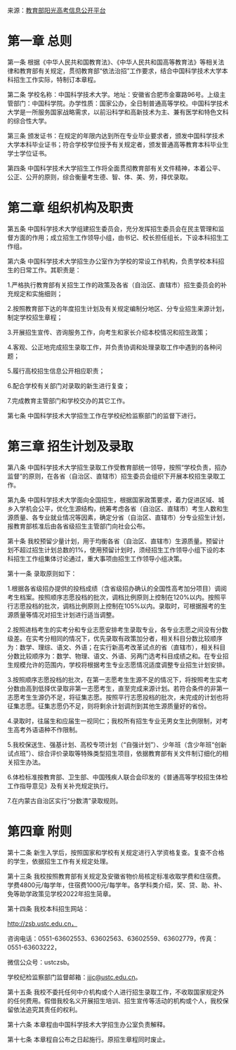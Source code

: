 来源：[教育部阳光高考信息公开平台](https://gaokao.chsi.com.cn/zsgs/zhangcheng/listVerifedZszc--infoId-3741349187,method-view,schId-276.dhtml)

# 第一章 总则

第一条 根据《中华人民共和国教育法》、《中华人民共和国高等教育法》等相关法律和教育部有关规定，贯彻教育部“依法治招”工作要求，结合中国科学技术大学本科招生工作实际，特制订本章程。

第二条 学校名称：中国科学技术大学。地址：安徽省合肥市金寨路96号。上级主管部门：中国科学院。办学性质：国家公办，全日制普通高等学校。中国科学技术大学是一所服务国家战略需求，以前沿科学和高新技术为主、兼有医学和特色文科的综合性大学。

第三条 颁发证书：在规定的年限内达到所在专业毕业要求者，颁发中国科学技术大学本科毕业证书；符合学校学位授予有关规定者，颁发普通高等教育本科毕业生学士学位证书。

第四条 中国科学技术大学招生工作将全面贯彻教育部有关文件精神，本着公平、公正、公开的原则，综合衡量考生德、智、体、美、劳，择优录取。

# 第二章 组织机构及职责

第五条 中国科学技术大学组建招生委员会，充分发挥招生委员会在民主管理和监督方面的作用；成立招生工作领导小组，由书记、校长担任组长，下设本科招生工作组。

第六条 中国科学技术大学招生办公室作为学校的常设工作机构，负责学校本科招生的日常工作。其职责是：

1.严格执行教育部有关招生工作的政策及各省（自治区、直辖市）招生委员会的补充规定和实施细则；

2.按照教育部下达的年度招生计划及有关规定编制分地区、分专业招生来源计划，制定学校招生章程；

3.开展招生宣传、咨询服务工作，向考生和家长介绍本校情况和招生政策；

4.客观、公正地完成招生录取工作，并负责协调和处理录取工作中遇到的各种问题；

5.履行高校招生信息公开相应职责；

6.配合学校有关部门对录取的新生进行复查；

7.完成教育主管部门和学校交办的其它工作。

第七条 中国科学技术大学招生工作在学校纪检监察部门的监督下进行。

# 第三章 招生计划及录取

第八条 中国科学技术大学招生录取工作受教育部统一领导，按照“学校负责，招办监督”的原则，在各省（自治区、直辖市）招生委员会组织下开展本校招生录取工作。

第九条 中国科学技术大学面向全国招生，根据国家政策要求，着力促进区域、城乡入学机会公平，优化生源结构，统筹考虑各省（自治区、直辖市）考生人数和生源质量、各专业就业情况等因素，确定分省（自治区、直辖市）分专业招生计划，报教育部核准后由各省级招生主管部门向社会公布。

第十条 我校预留少量计划，用于均衡各省（自治区、直辖市）生源质量。预留计划不超过招生计划总数的1%，使用预留计划时，须经招生工作领导小组下设的本科招生工作组集体讨论通过，重大事项由招生工作领导小组决策。

第十一条 录取原则如下：

1.根据各省级招办提供的投档成绩（含省级招办确认的全国性高考加分项目）调阅考生档案。按照顺序志愿投档的批次，调档比例原则上控制在120%以内。按照平行志愿投档的批次，调档比例原则上控制在105%以内。录取时，可根据报考的生源质量等情况对招生计划进行适当调整。

2.按照进档考生的实考分和专业志愿安排考生录取专业，各专业志愿之间没有分数级差。在实考分相同的情况下，优先录取有政策加分者，相关科目分数比较顺序为：数学、理综、语文、外语；在实行新高考改革试点的省（直辖市），相关科目分数比较顺序为：数学、物理、语文、外语、另两门选考科目成绩之和。在专业招生规模允许的范围内，学校将根据考生专业志愿情况适度调整专业招生计划安排。

3.按照顺序志愿投档的批次，在第一志愿考生生源不足的情况下，将按照考生实考分数由高到低择优录取非第一志愿考生，直至完成来源计划。若符合条件的非第一志愿考生生源仍不足，将征集志愿。按照平行志愿投档的批次，未完成的计划也将征集志愿。征集志愿仍不足，则将剩余计划调剂到其他生源质量好的省份。

4.录取时，往届生和应届生一视同仁；我校所有招生专业无男女生比例限制，对考生高考外语语种不作限制。

5.我校保送生、强基计划、高校专项计划（“自强计划”）、少年班（含少年班“创新试点班”）、综合评价录取等特殊类型招生项目，依据教育部有关文件制订细化的相关招生办法。

6.体检标准按教育部、卫生部、中国残疾人联合会印发的《普通高等学校招生体检工作指导意见》及有关补充规定执行。

7.在内蒙古自治区实行“分数清”录取规则。

# 第四章 附则

第十二条 新生入学后，按照国家和学校有关规定进行入学资格复查。复查不合格的学生，依据招生工作有关规定处理。

第十三条 我校按照教育部有关规定及安徽省物价局核定标准收取学费和住宿费。学费4800元/每学年，住宿费1000元/每学年。各学科类介绍，奖、贷、助、补、免等助学政策见学校2022年招生简章。

第十四条 我校本科招生网站：

http://zsb.ustc.edu.cn，

咨询电话：0551-63602553、63602563、63602559、63602779，传真：0551-63603222，

微信公众号：ustczsb。

学校纪检监察部门监督邮箱：jjjc@ustc.edu.cn。

第十五条 我校不委托任何中介机构或个人进行招生录取工作，不收取国家规定外的任何费用。假借我校名义开展招生培训、招生宣传等活动的机构或个人，我校保留依法追究其责任的权利。

第十六条 本章程由中国科学技术大学招生办公室负责解释。

第十七条 本章程自公布之日起施行。原招生章程同时废止。